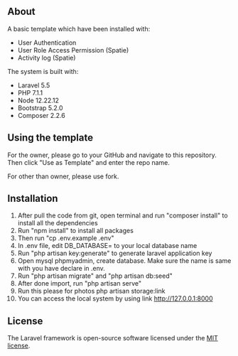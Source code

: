 ## About

A basic template which have been installed with:
- User Authentication
- User Role Access Permission (Spatie)
- Activity log (Spatie)

The system is built with:
- Laravel 5.5
- PHP 7.1.1
- Node 12.22.12
- Bootstrap 5.2.0
- Composer 2.2.6

## Using the template

For the owner, please go to your GitHub and navigate to this repository. Then click "Use as Template" and enter the repo name.

For other than owner, please use fork.

## Installation

1. After pull the code from git, open terminal and run "composer install" to install all the dependencies
2. Run "npm install" to install all packages
3. Then run "cp .env.example .env"
4. In .env file, edit DB_DATABASE= to your local database name
5. Run "php artisan key:generate" to generate laravel application key
6. Open mysql phpmyadmin, create database. Make sure the name is same with you have declare in .env.
7. Run "php artisan migrate" and "php artisan db:seed"
8. After done import, run "php artisan serve"
9. Run this please for photos php artisan storage:link
10. You can access the local system by using link http://127.0.0.1:8000

## License

The Laravel framework is open-source software licensed under the [MIT license](https://opensource.org/licenses/MIT).
